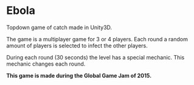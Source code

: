 # Ebola

Topdown game of catch made in Unity3D.

The game is a multiplayer game for 3 or 4 players. Each round a random amount of players is selected to infect the other players.

During each round (30 seconds) the level has a special mechanic. This mechanic changes each round.

**This game is made during the Global Game Jam of 2015.**
